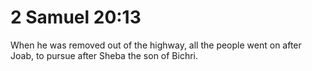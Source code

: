# 2 Samuel 20:13

When he was removed out of the highway, all the people went on after Joab, to pursue after Sheba the son of Bichri.
